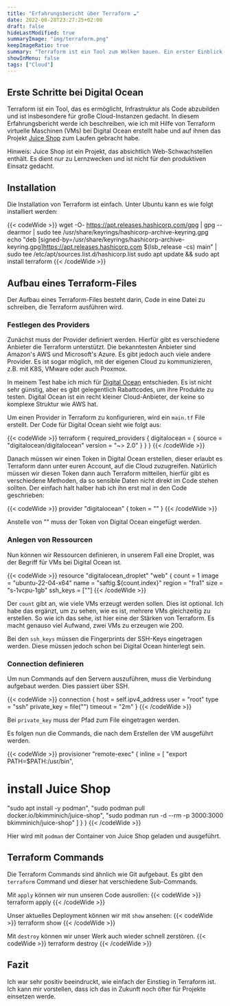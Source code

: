 ```yaml
---
title: "Erfahrungsbericht über Terraform ☁️"
date: 2022-08-28T23:27:25+02:00
draft: false
hideLastModified: true
summaryImage: "img/terraform.png"
keepImageRatio: true
summary: "Terraform ist ein Tool zum Wolken bauen. Ein erster Einblick im Zusammenspiel mit Digital Ocean"
showInMenu: false
tags: ["Cloud"]
---
```


## Erste Schritte bei Digital Ocean

Terraform ist ein Tool, das es ermöglicht, Infrastruktur als Code abzubilden und ist insbesondere für große Cloud-Instanzen gedacht. In diesem Erfahrungsbericht werde ich beschreiben, wie ich mit Hilfe von Terraform virtuelle Maschinen (VMs) bei Digital Ocean erstellt habe und auf ihnen das Projekt [Juice Shop](https://owasp.org/www-project-juice-shop/) zum Laufen gebracht habe.

Hinweis: Juice Shop ist ein Projekt, das absichtlich Web-Schwachstellen enthält. Es dient nur zu Lernzwecken und ist nicht für den produktiven Einsatz gedacht.

## Installation

Die Installation von Terraform ist einfach. Unter Ubuntu kann es wie folgt installiert werden:

{{< codeWide >}}
wget -O- https://apt.releases.hashicorp.com/gpg | gpg --dearmor | sudo tee /usr/share/keyrings/hashicorp-archive-keyring.gpg
echo "deb [signed-by=/usr/share/keyrings/hashicorp-archive-keyring.gpg]https://apt.releases.hashicorp.com $(lsb_release -cs) main" | sudo tee /etc/apt/sources.list.d/hashicorp.list
sudo apt update && sudo apt install terraform
{{< /codeWide >}}

## Aufbau eines Terraform-Files

Der Aufbau eines Terraform-Files besteht darin, Code in eine Datei zu schreiben, die Terraform ausführen wird.

### Festlegen des Providers

Zunächst muss der Provider definiert werden. Hierfür gibt es verschiedene Anbieter die Terraform unterstützt. Die bekanntesten Anbieter sind Amazon's AWS und Microsoft's Azure. Es gibt jedoch auch viele andere Provider. Es ist sogar möglich, mit der eigenen Cloud zu kommunizieren, z.B. mit K8S, VMware oder auch Proxmox.

In meinem Test habe ich mich für [Digital Ocean](https://www.digitalocean.com) entschieden. Es ist nicht sehr günstig, aber es gibt gelegentlich Rabattcodes, um ihre Produkte zu testen.
Digital Ocean ist ein recht kleiner Cloud-Anbieter, der keine so komplexe Struktur wie AWS hat.

Um einen Provider in Terraform zu konfigurieren, wird ein `main.tf` File erstellt. Der Code für Digital Ocean sieht wie folgt aus:

{{< codeWide >}}
terraform {
required_providers {
digitalocean = {
source = "digitalocean/digitalocean"
version = "~> 2.0"
}
}
}
{{< /codeWide >}}

Danach müssen wir einen Token in Digital Ocean erstellen, dieser erlaubt es Terraform dann unter euren Account, auf die Cloud zuzugreifen.
Natürlich müssen wir diesen Token dann auch Terraform mitteilen, hierfür gibt es verschiedene Methoden, da so sensible Daten nicht direkt im Code stehen sollten.
Der einfach halt halber hab ich ihn erst mal in den Code geschrieben:

{{< codeWide >}}
provider "digitalocean" {
token = ""
}
{{< /codeWide >}}

Anstelle von "" muss der Token von Digital Ocean eingefügt werden.

### Anlegen von Ressourcen

Nun können wir Ressourcen definieren, in unserem Fall eine Droplet, was der Begriff für VMs bei Digital Ocean ist.

{{< codeWide >}}
resource "digitalocean_droplet" "web" {
count = 1
image = "ubuntu-22-04-x64"
name = "saftig.${count.index}"
region = "fra1"
size = "s-1vcpu-1gb"
ssh_keys = [""]
{{< /codeWide >}}

Der `count` gibt an, wie viele VMs erzeugt werden sollen. Dies ist optional. Ich habe das ergänzt, um zu sehen, wie es ist, mehrere VMs gleichzeitig zu erstellen. So wie ich das sehe, ist hier eine der Stärken von Terraform. Es macht genauso viel Aufwand, zwei VMs zu erzeugen wie 200.

Bei den `ssh_keys` müssen die Fingerprints der SSH-Keys eingetragen werden. Diese müssen jedoch schon bei Digital Ocean hinterlegt sein.

### Connection definieren

Um nun Commands auf den Servern auszuführen, muss die Verbindung aufgebaut werden. Dies passiert über SSH.

{{< codeWide >}}
connection {
host = self.ipv4_address
user = "root"
type = "ssh"
private_key = file("")
timeout = "2m"
}
{{< /codeWide >}}

Bei `private_key` muss der Pfad zum File eingetragen werden.

Es folgen nun die Commands, die nach dem Erstellen der VM ausgeführt werden.

{{< codeWide >}}
provisioner "remote-exec" {
inline = [
"export PATH=$PATH:/usr/bin",
# install Juice Shop
"sudo apt install -y podman",
"sudo podman pull docker.io/bkimminich/juice-shop",
"sudo podman run -d --rm -p 3000:3000 bkimminich/juice-shop"
]
}
}
{{< /codeWide >}}

Hier wird mit `podman` der Container von Juice Shop geladen und ausgeführt.

## Terraform Commands

Die Terraform Commands sind ähnlich wie Git aufgebaut. Es gibt den `terraform` Command und dieser hat verschiedene Sub-Commands.

Mit `apply` können wir nun unseren Code ausrollen:
{{< codeWide >}}
terraform apply
{{< /codeWide >}}

Unser aktuelles Deployment können wir mit `show` ansehen:
{{< codeWide >}}
terraform show
{{< /codeWide >}}

Mit `destroy` können wir unser Werk auch wieder schnell zerstören.
{{< codeWide >}}
terraform destroy
{{< /codeWide >}}

## Fazit

Ich war sehr positiv beeindruckt, wie einfach der Einstieg in Terraform ist. Ich kann mir vorstellen, dass ich das in Zukunft noch öfter für Projekte einsetzen werde.

